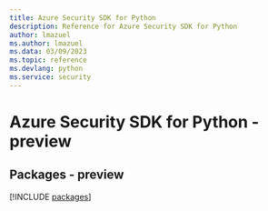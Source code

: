 ```yaml
---
title: Azure Security SDK for Python
description: Reference for Azure Security SDK for Python
author: lmazuel
ms.author: lmazuel
ms.data: 03/09/2023
ms.topic: reference
ms.devlang: python
ms.service: security
---
```

# Azure Security SDK for Python - preview
## Packages - preview
[!INCLUDE [packages](security-index.md)]